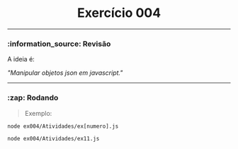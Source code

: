 <h1 align="center">Exercício 004</h1>

--------------------------------------------------------------------------------------

<h3>:information_source: Revisão</h3>

A ideia é:

_"Manipular objetos json em javascript."_

--------------------------------------------------------------------------------------

<h3>:zap: Rodando</h3>

> Exemplo:

```
node ex004/Atividades/ex[numero].js
```
```
node ex004/Atividades/ex11.js
```
